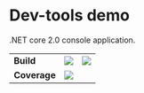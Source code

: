 # Dev-tools demo

.NET core 2.0 console application.

<table>
    <tbody>
        <tr>
            <td><strong>Build</strong></td>
            <td>
              <a href="https://travis-ci.org/Rendojack/CI-demo">
                <img src="https://travis-ci.org/Rendojack/CI-demo.svg?branch=master">
              </a>
            </td>
            <td>
              <a href="https://ci.appveyor.com/project/Rendojack/ci-demo/branch/master">
                <img src="https://ci.appveyor.com/api/projects/status/h262i196x0hs8h5a/branch/master?svg=true">
              </a>
            </td>
        </tr>
        <tr>
            <td><strong>Coverage</strong></td>
            <td colspan=2>
              <a href="https://coveralls.io/github/Rendojack/CI-demo?branch=master">
                <img src="https://coveralls.io/repos/github/Rendojack/CI-demo/badge.svg?branch=master">
              </a>
            </td>
        </tr>
    </tbody>
</table>
